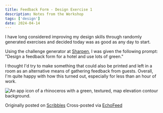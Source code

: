```yaml
---
title: Feedback Form - Design Exercise 1
description: Notes from the Workshop
tags: ['design']
date: 2024-04-14
---
```


I have long considered improving my design skills through randomly generated exercises and decided today was as good as any day to start.

Using the challenge generator at [Sharpen](https://sharpen.design/), I was given the following prompt: "Design a feedback form for a hotel and use lots of green."

I thought I'd try to make something that could also be printed and left in a room as an alternative means of gathering feedback from guests. Overall, I'm quite happy with how this turned out, especially for less than an hour of work.

![An app icon of a rhinoceros with a green, textured, map elevation contour background.](https://cdn.scribbles.page/rails/active_storage/representations/proxy/eyJfcmFpbHMiOnsibWVzc2FnZSI6IkJBaHBBcWMzIiwiZXhwIjpudWxsLCJwdXIiOiJibG9iX2lkIn19--207ef39b3d346fa7d1390d45f621bdad2b9663db/eyJfcmFpbHMiOnsibWVzc2FnZSI6IkJBaDdDRG9MWm05eWJXRjBTU0lJY0c1bkJqb0dSVlE2RkhKbGMybDZaVjkwYjE5c2FXMXBkRnNIYVFJQUNHa0NBQVk2Q25OaGRtVnlld2M2Q25OMGNtbHdWRG9NY1hWaGJHbDBlV2xrIiwiZXhwIjpudWxsLCJwdXIiOiJ2YXJpYXRpb24ifX0=--768aeab7fb7843d85fe5b2b4ba237e06e6ef604f/Design%20Exercise%202.png)



Originally posted on [Scribbles](https://scribbles.page/fm16xt6x/posts/design-challenge-1)
Cross-posted via [EchoFeed](https://echofeed.app)